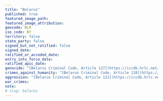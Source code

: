 ```yaml
---
title: "Belarus"
published: true
featured_image_path:
featured_image_attribution:
geocode: BLR
iso_code: BY
territory: false
state_party: false
signed_but_not_ratified: false
signed_date:
ratified_or_acceded_date:
entry_into_force_date:
ratified_apic_date:
genocide: "[Belarus Criminal Code, Article 127](https://iccdb.hrlc.net/data/doc/572/)"
crimes_against_humanity: "[Belarus Criminal Code, Article 128](https://iccdb.hrlc.net/data/doc/572/)"
aggression: "[Belarus Criminal Code, Article 122](https://iccdb.hrlc.net/data/doc/572/)"
war_crimes:
note:
# slug: belarus
---
```

